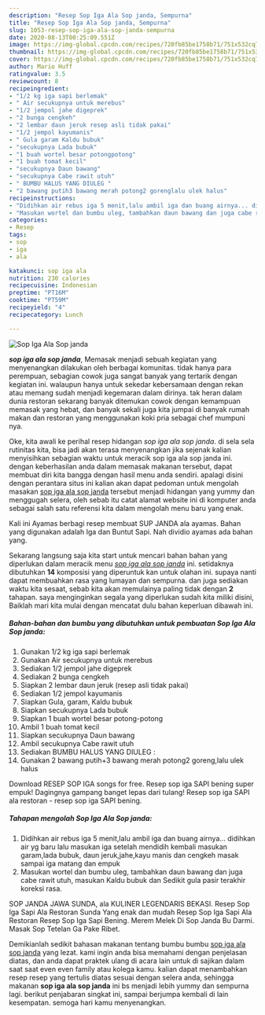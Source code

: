 ```yaml
---
description: "Resep Sop Iga Ala Sop janda, Sempurna"
title: "Resep Sop Iga Ala Sop janda, Sempurna"
slug: 1053-resep-sop-iga-ala-sop-janda-sempurna
date: 2020-08-13T00:25:09.551Z
image: https://img-global.cpcdn.com/recipes/720fb85be1758b71/751x532cq70/sop-iga-ala-sop-janda-foto-resep-utama.jpg
thumbnail: https://img-global.cpcdn.com/recipes/720fb85be1758b71/751x532cq70/sop-iga-ala-sop-janda-foto-resep-utama.jpg
cover: https://img-global.cpcdn.com/recipes/720fb85be1758b71/751x532cq70/sop-iga-ala-sop-janda-foto-resep-utama.jpg
author: Mario Huff
ratingvalue: 3.5
reviewcount: 8
recipeingredient:
- "1/2 kg iga sapi berlemak"
- " Air secukupnya untuk merebus"
- "1/2 jempol jahe digeprek"
- "2 bunga cengkeh"
- "2 lembar daun jeruk resep asli tidak pakai"
- "1/2 jempol kayumanis"
- " Gula garam Kaldu bubuk"
- "secukupnya Lada bubuk"
- "1 buah wortel besar potongpotong"
- "1 buah tomat kecil"
- "secukupnya Daun bawang"
- "secukupnya Cabe rawit utuh"
- " BUMBU HALUS YANG DIULEG "
- "2 bawang putih3 bawang merah potong2 gorenglalu ulek halus"
recipeinstructions:
- "Didihkan air rebus iga 5 menit,lalu ambil iga dan buang airnya... didihkan air yg baru lalu masukan iga setelah mendidih kembali masukan garam,lada bubuk, daun jeruk,jahe,kayu manis dan cengkeh masak sampai iga matang dan empuk"
- "Masukan wortel dan bumbu uleg, tambahkan daun bawang dan juga cabe rawit utuh, masukan Kaldu bubuk dan Sedikit gula pasir terakhir koreksi rasa."
categories:
- Resep
tags:
- sop
- iga
- ala

katakunci: sop iga ala 
nutrition: 230 calories
recipecuisine: Indonesian
preptime: "PT16M"
cooktime: "PT59M"
recipeyield: "4"
recipecategory: Lunch

---
```



![Sop Iga Ala Sop janda](https://img-global.cpcdn.com/recipes/720fb85be1758b71/751x532cq70/sop-iga-ala-sop-janda-foto-resep-utama.jpg)

<b><i>sop iga ala sop janda</i></b>, Memasak menjadi sebuah kegiatan yang menyenangkan dilakukan oleh berbagai komunitas. tidak hanya para perempuan, sebagian cowok juga sangat banyak yang tertarik dengan kegiatan ini. walaupun hanya untuk sekedar kebersamaan dengan rekan atau memang sudah menjadi kegemaran dalam dirinya. tak heran dalam dunia restoran sekarang banyak ditemukan cowok dengan kemampuan memasak yang hebat, dan banyak sekali juga kita jumpai di banyak rumah makan dan restoran yang menggunakan koki pria sebagai chef mumpuni nya.

Oke, kita awali ke perihal resep hidangan <i>sop iga ala sop janda</i>. di sela sela rutinitas kita, bisa jadi akan terasa menyenangkan jika sejenak kalian menyisihkan sebagian waktu untuk meracik sop iga ala sop janda ini. dengan keberhasilan anda dalam memasak makanan tersebut, dapat membuat diri kita bangga dengan hasil menu anda sendiri. apalagi disini dengan perantara situs ini kalian akan dapat pedoman untuk mengolah masakan <u>sop iga ala sop janda</u> tersebut menjadi hidangan yang yummy dan menggugah selera, oleh sebab itu catat alamat website ini di komputer anda sebagai salah satu referensi kita dalam mengolah menu baru yang enak.

Kali ini Ayamas berbagi resep membuat SUP JANDA ala ayamas. Bahan yang digunakan adalah Iga dan Buntut Sapi. Nah dividio ayamas ada bahan yang.


Sekarang langsung saja kita start untuk mencari bahan bahan yang diperlukan dalam meracik menu <u><i>sop iga ala sop janda</i></u> ini. setidaknya dibutuhkan <b>14</b> komposisi yang diperuntuk kan untuk olahan ini. supaya nanti dapat membuahkan rasa yang lumayan dan sempurna. dan juga sediakan waktu kita sesaat, sebab kita akan memulainya paling tidak dengan <b>2</b> tahapan. saya menginginkan segala yang diperlukan sudah kita miliki disini, Baiklah mari kita mulai dengan mencatat dulu bahan keperluan dibawah ini.

<!--inarticleads1-->

##### Bahan-bahan dan bumbu yang dibutuhkan untuk pembuatan Sop Iga Ala Sop janda:

1. Gunakan 1/2 kg iga sapi berlemak
1. Gunakan  Air secukupnya untuk merebus
1. Sediakan 1/2 jempol jahe digeprek
1. Sediakan 2 bunga cengkeh
1. Siapkan 2 lembar daun jeruk (resep asli tidak pakai)
1. Sediakan 1/2 jempol kayumanis
1. Siapkan  Gula, garam, Kaldu bubuk
1. Siapkan secukupnya Lada bubuk
1. Siapkan 1 buah wortel besar potong-potong
1. Ambil 1 buah tomat kecil
1. Siapkan secukupnya Daun bawang
1. Ambil secukupnya Cabe rawit utuh
1. Sediakan  BUMBU HALUS YANG DIULEG :
1. Gunakan 2 bawang putih+3 bawang merah potong2 goreng,lalu ulek halus


Download RESEP SOP IGA songs for free. Resep sop iga SAPI bening super empuk! Dagingnya gampang banget lepas dari tulang! Resep sop iga SAPI ala restoran - resep sop iga SAPI bening. 

<!--inarticleads2-->

##### Tahapan mengolah Sop Iga Ala Sop janda:

1. Didihkan air rebus iga 5 menit,lalu ambil iga dan buang airnya... didihkan air yg baru lalu masukan iga setelah mendidih kembali masukan garam,lada bubuk, daun jeruk,jahe,kayu manis dan cengkeh masak sampai iga matang dan empuk
1. Masukan wortel dan bumbu uleg, tambahkan daun bawang dan juga cabe rawit utuh, masukan Kaldu bubuk dan Sedikit gula pasir terakhir koreksi rasa.


SOP JANDA JAWA SUNDA, ala KULINER LEGENDARIS BEKASI. Resep Sop Iga Sapi Ala Restoran Sunda Yang enak dan mudah Resep Sop Iga Sapi Ala Restoran Resep Sop Iga Sapi Bening. Merem Melek Di Sop Janda Bu Darmi. Masak Sop Tetelan Ga Pake Ribet. 

Demikianlah sedikit bahasan makanan tentang bumbu bumbu <u>sop iga ala sop janda</u> yang lezat. kami ingin anda bisa memahami dengan penjelasan diatas, dan anda dapat praktek ulang di acara lain untuk di sajikan dalam saat saat even even family atau kolega kamu. kalian dapat menambahkan resep resep yang tertulis diatas sesuai dengan selera anda, sehingga makanan <b>sop iga ala sop janda</b> ini bs menjadi lebih yummy dan sempurna lagi. berikut penjabaran singkat ini, sampai berjumpa kembali di lain kesempatan. semoga hari kamu menyenangkan.
